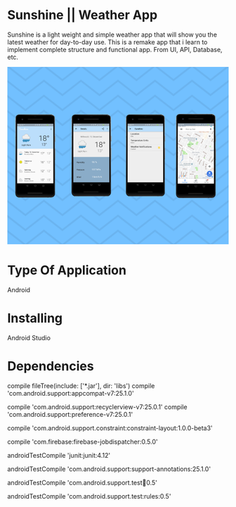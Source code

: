

# Sunshine || Weather App
Sunshine is a light weight and simple weather app that will show you the latest weather for day-to-day use. This is a remake app that i learn to implement complete structure and functional app. From UI, API, Database, etc.

![alt tag](https://github.com/nindyahapsari/WeatherApp_Sunshine/blob/master/1.png)


# Type Of Application

Android

# Installing 

Android Studio

# Dependencies 

compile fileTree(include: ['*.jar'], dir: 'libs')
compile 'com.android.support:appcompat-v7:25.1.0'

compile 'com.android.support:recyclerview-v7:25.0.1'
compile 'com.android.support:preference-v7:25.0.1'

compile 'com.android.support.constraint:constraint-layout:1.0.0-beta3'

compile 'com.firebase:firebase-jobdispatcher:0.5.0'


androidTestCompile 'junit:junit:4.12'

androidTestCompile 'com.android.support:support-annotations:25.1.0'

androidTestCompile 'com.android.support.test:runner:0.5'

androidTestCompile 'com.android.support.test:rules:0.5'














